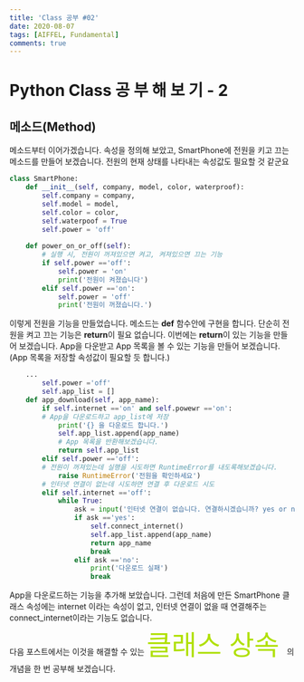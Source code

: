 ```yaml
---
title: 'Class 공부 #02'
date: 2020-08-07
tags: [AIFFEL, Fundamental]
comments: true
---
```


# Python Class 공 부 해 보 기 - 2

## **메소드(Method)**
메소드부터 이어가겠습니다. 속성을 정의해 보았고, SmartPhone에 전원을 키고 끄는 메소드를 만들어 보겠습니다. 전원의 현재 상태를 나타내는 속성값도 필요할 것 같군요
```python
class SmartPhone:
    def __init__(self, company, model, color, waterproof):
        self.company = company,
        self.model = model,
        self.color = color,
        self.waterpoof = True 
        self.power = 'off'
    
    def power_on_or_off(self):
        # 실행 시, 전원이 꺼져있으면 켜고, 켜져있으면 끄는 기능 
        if self.power =='off':
            self.power = 'on'
            print('전원이 켜졌습니다')
        elif self.power =='on':
            self.power = 'off'
            print('전원이 꺼졌습니다.')
```

이렇게 전원을 기능을 만들었습니다. 메소드는  **def** 함수안에 구현을 합니다. 단순히 전원을 켜고 끄는 기능은 **return**이 필요 없습니다. 이번에는 **return**이 있는 기능을 만들어 보겠습니다. App을 다운받고 App 목록을 볼 수 있는 기능을 만들어 보겠습니다.(App 목록을 저장할 속성값이 필요할 듯 합니다.)

```python
    ...
        self.power ='off'
        self.app_list = []
    def app_download(self, app_name):
        if self.internet =='on' and self.powewr =='on':
        # App을 다운로드하고 app_list에 저장
            print('{} 을 다운로드 합니다.')
            self.app_list.append(app_name)
            # App 목록을 반환해보겠습니다.
            return self.app_list
        elif self.power =='off':
        # 전원이 꺼져있는데 실행을 시도하면 RuntimeError를 내도록해보겠습니다.
            raise RuntimeError('전원을 확인하세요')
        # 인터넷 연결이 없는데 시도하면 연결 후 다운로드 시도
        elif self.internet =='off':
            while True:
                ask = input('인터넷 연결이 없습니다. 연결하시겠습니까? yes or no')
                if ask =='yes':
                    self.connect_internet()
                    self.app_list.append(app_name)
                    return app_name
                    break
                elif ask =='no':
                    print('다운로드 실패')
                    break
```
App을 다운로드하는 기능을 추가해 보았습니다. 그런데 처음에 만든 SmartPhone 클래스 속성에는 internet 이라는 속성이 없고, 인터넷 연결이 없을 때 연결해주는 connect_internet이라는 기능도 없습니다.  
다음 포스트에서는 이것을 해결할 수 있는 
<font size=15, color='bluesky'> 클래스 상속 </font> 의 개념을 한 번 공부해 보겠습니다. 

